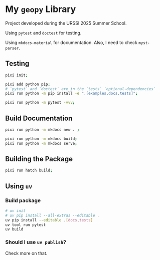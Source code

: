 # My `geopy` Library

Project developed during the URSSI 2025 Summer School.

Using `pytest` and `doctest` for testing.

Using `mkdocs-material` for documentation.
Also, I need to check `myst-parser`.

## Testing

```bash
pixi init;

pixi add python pip;
# `pytest` and `doctest` are in the `tests` `optional-dependencies`
pixi run python -m pip install -e ".[examples,docs,tests]";

pixi run python -m pytest -vvv;
```

## Build Documentation

```bash
pixi run python -m mkdocs new . ;

pixi run python -m mkdocs build;
pixi run python -m mkdocs serve;
```

## Building the Package

```bash
pixi run hatch build;
```

## Using `uv`

### Build package

```bash
# uv init
# uv pip install --all-extras --editable .
uv pip install --editable .[docs,tests]
uv tool run pytest
uv build
```

### Should I use `uv publish`?

Check more on that.

